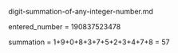digit-summation-of-any-integer-number.md

entered_number = 190837523478

summation = 1+9+0+8+3+7+5+2+3+4+7+8
 = 57
